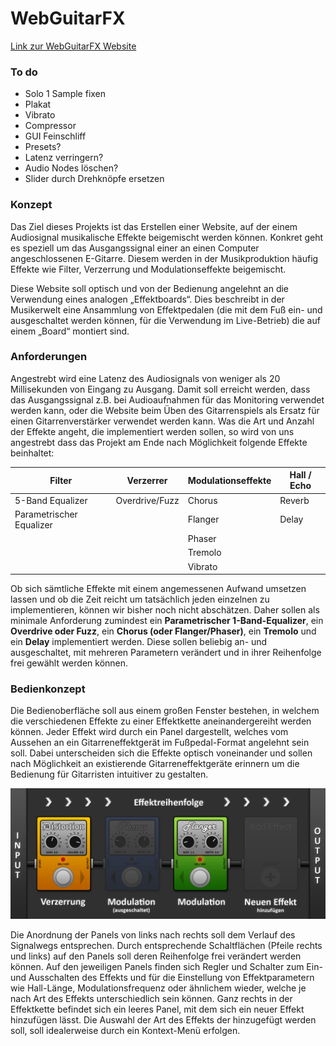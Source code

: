 WebGuitarFX
=============

[Link zur WebGuitarFX Website](https://pieterhaase.github.io/WebGuitarFX/index.html)

### To do
* Solo 1 Sample fixen
* Plakat
* Vibrato
* Compressor
* GUI Feinschliff
* Presets?
* Latenz verringern?
* Audio Nodes löschen?
* Slider durch Drehknöpfe ersetzen

### Konzept
Das Ziel dieses Projekts ist das Erstellen einer Website, auf der einem Audiosignal musikalische Effekte beigemischt werden können. Konkret geht es speziell um das Ausgangssignal einer an einen Computer angeschlossenen E-Gitarre.
Diesem werden in der Musikproduktion häufig Effekte wie Filter, Verzerrung und Modulationseffekte beigemischt.
	
Diese Website soll optisch und von der Bedienung angelehnt an die Verwendung eines analogen „Effektboards“. Dies beschreibt in der Musikerwelt eine Ansammlung von Effektpedalen (die mit dem Fuß ein- und ausgeschaltet werden können, für die Verwendung im Live-Betrieb) die auf einem „Board“ montiert sind.


### Anforderungen
Angestrebt wird eine Latenz des Audiosignals von weniger als 20 Millisekunden von Eingang zu Ausgang. Damit soll erreicht werden, dass das Ausgangssignal z.B. bei Audioaufnahmen für das Monitoring verwendet werden kann, oder die Website beim Üben des Gitarrenspiels als Ersatz für einen Gitarrenverstärker verwendet werden kann.
Was die Art und Anzahl der Effekte angeht, die implementiert werden sollen, so wird von uns angestrebt dass das Projekt am Ende nach Möglichkeit folgende Effekte beinhaltet:

| Filter                   | Verzerrer      | Modulationseffekte | Hall / Echo |
| -------------------------|----------------| -------------------|-------------|
| 5-Band Equalizer         | Overdrive/Fuzz | Chorus             | Reverb      |
| Parametrischer Equalizer |                | Flanger            | Delay       |
|                          |                | Phaser             |             |
|                          |                | Tremolo            |             |
|                          |                | Vibrato            |             |

Ob sich sämtliche Effekte mit einem angemessenen Aufwand umsetzen lassen und ob die Zeit reicht um tatsächlich jeden einzelnen zu implementieren, können wir bisher noch nicht abschätzen.
Daher sollen als minimale Anforderung zumindest ein **Parametrischer 1-Band-Equalizer**, ein **Overdrive oder Fuzz**, ein **Chorus (oder Flanger/Phaser)**, ein **Tremolo** und ein **Delay** implementiert werden.
Diese sollen beliebig an- und ausgeschaltet, mit mehreren Parametern verändert und in ihrer Reihenfolge frei gewählt werden können.


### Bedienkonzept
Die Bedienoberfläche soll aus einem großen Fenster bestehen, in welchem die verschiedenen Effekte zu einer Effektkette aneinandergereiht werden können. Jeder Effekt wird durch ein Panel dargestellt, welches vom Aussehen an ein Gitarreneffektgerät im Fußpedal-Format angelehnt sein soll. Dabei unterscheiden sich die Effekte optisch voneinander und sollen nach Möglichkeit an existierende Gitarreneffektgeräte erinnern um die Bedienung für Gitarristen intuitiver zu gestalten.

![alt text](https://github.com/PieterHaase/WebGuitarFX/blob/gh-pages/media/UI_Mockup.png "Mockup des User-Interface")

Die Anordnung der Panels von links nach rechts soll dem Verlauf des Signalwegs entsprechen. Durch entsprechende Schaltflächen (Pfeile rechts und links) auf den Panels soll deren Reihenfolge frei verändert werden können.
Auf den jeweiligen Panels finden sich Regler und Schalter zum Ein- und Ausschalten des Effekts und für die Einstellung von Effektparametern wie Hall-Länge, Modulationsfrequenz oder ähnlichem wieder, welche je nach Art des Effekts unterschiedlich sein können. Ganz rechts in der Effektkette befindet sich ein leeres Panel, mit dem sich ein neuer Effekt hinzufügen lässt. Die Auswahl der Art des Effekts der hinzugefügt werden soll, soll idealerweise durch ein Kontext-Menü erfolgen.
